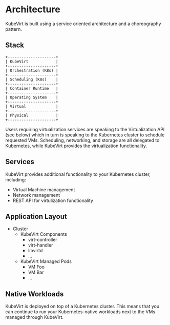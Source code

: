 # Architecture

KubeVirt is built using a service oriented architecture and a choreography
pattern.

## Stack


    +---------------------+
    | KubeVirt            |
    +---------------------+
    | Orchestration (K8s) |
    +---------------------+
    | Scheduling (K8s)    |
    +---------------------+
    | Container Runtime   |
    +---------------------+
    | Operating System    |
    +---------------------+
    | Virtual             |
    +---------------------+
    | Physical            |
    +---------------------+

Users requiring virtualization services are speaking to the Virtualization API
(see below) which in turn is speaking to the Kubernetes cluster to schedule
requested VMs. Scheduling, networking, and storage are all delegated to
Kubernetes, while KubeVirt provides the virtualization functionality.

## Services

KubeVirt provides additional functionality to your Kubernetes cluster,
including:

* Virtual Machine management
* Network management
* REST API for virtulization functionality

## Application Layout

* Cluster
  * KubeVirt Components
    * virt-controller
    * virt-handler
    * libvirtd
    * …
  * KubeVirt Managed Pods
    * VM Foo
    * VM Bar
    * …

## Native Workloads

KubeVirt is deployed on top of a Kubernetes cluster.
This means that you can continue to run your Kubernetes-native workloads next
to the VMs managed through KubeVirt.

